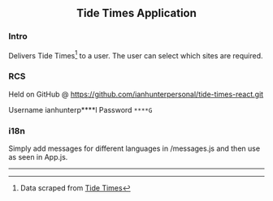 
## <P STYLE="text-align: center;">Tide Times Application</P>

### Intro

Delivers Tide Times[^1] to a user. The user can select which sites are required.

### RCS

Held on GitHub @ https://github.com/ianhunterpersonal/tide-times-react.git

Username ianhunterp****l
Password `****G`

### i18n

Simply add messages for different languages in /messages.js and then  use <FormattedMessage/> as seen in App.js. 

---

[^1]: Data scraped from [Tide Times](https://www.tidetimes.org.uk/)